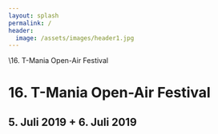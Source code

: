 ```yaml
---
layout: splash
permalink: /
header:
  image: /assets/images/header1.jpg
---
```


\16. T-Mania Open-Air Festival

# 16. T-Mania Open-Air Festival

## 5. Juli 2019 + 6. Juli 2019

